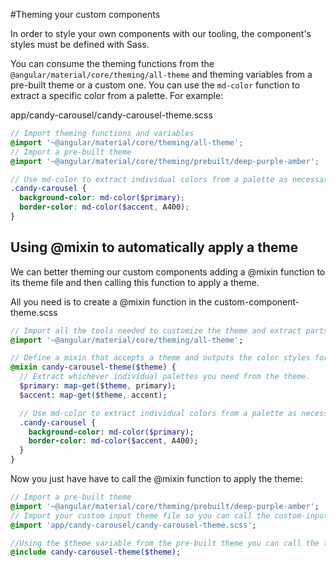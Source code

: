 #Theming your custom components

In order to style your own components with our tooling, the component's styles must be defined with Sass.

You can consume the theming functions from the `@angular/material/core/theming/all-theme` and theming variables from a pre-built theme or a custom one. You can use the `md-color` function to extract a specific color from a palette.
For example:

app/candy-carousel/candy-carousel-theme.scss

```scss
// Import theming functions and variables
@import '~@angular/material/core/theming/all-theme';
// Import a pre-built theme
@import '~@angular/material/core/theming/prebuilt/deep-purple-amber';

// Use md-color to extract individual colors from a palette as necessary.
.candy-carousel {
  background-color: md-color($primary);
  border-color: md-color($accent, A400);
}
```

## Using @mixin to automatically apply a theme
We can better theming our custom components adding a @mixin function to its theme file and then calling this function to apply a theme.

All you need is to create a @mixin function in the custom-component-theme.scss

```sass
// Import all the tools needed to customize the theme and extract parts of it
@import '~@angular/material/core/theming/all-theme';

// Define a mixin that accepts a theme and outputs the color styles for the component.
@mixin candy-carousel-theme($theme) {
  // Extract whichever individual palettes you need from the theme.
  $primary: map-get($theme, primary);
  $accent: map-get($theme, accent);

  // Use md-color to extract individual colors from a palette as necessary.
  .candy-carousel {
    background-color: md-color($primary);
    border-color: md-color($accent, A400);
  }
}
```

Now you just have have to call the @mixin function to apply the theme:

```sass
// Import a pre-built theme
@import '~@angular/material/core/theming/prebuilt/deep-purple-amber';
// Import your custom input theme file so you can call the custom-input-theme function
@import 'app/candy-carousel/candy-carousel-theme.scss';

//Using the $theme variable from the pre-built theme you can call the theming function
@include candy-carousel-theme($theme);
```
